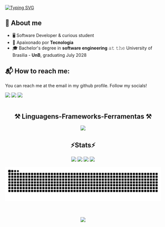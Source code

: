 [![Typing SVG](https://readme-typing-svg.herokuapp.com?font=Roboto+Mono&size=25&duration=3500&pause=200&color=F7E6F5&center=true&width=800&lines=Hi!+I'm+Gabriel+Alexandroni!+👋🏻)](https://git.io/typing-svg)

## 📖 About me
- 🖥 Software Developer & curious student
- 🌟 Apaixonado por **Tecnologia**
- 🎓 Bachelor's degree in **software engineering** 𝚊𝚝 𝚝𝚑𝚎 University of Brasilia - **UnB**, graduating July 2028

## 📬 How to reach me:
  You can reach me at the email in my github profile. Follow my socials!
  <div>
    <a href="https://github.com/Alexandroni07">
    <a href="https://www.linkedin.com/in/gabriel-alexandroni/"><img src="https://img.shields.io/badge/LinkedIn-0077B5?style=for-the-badge&logo=linkedin&logoColor=white"></a>
    <a href="mailto:gaalexandroni@gmail.com"><img src="https://img.shields.io/badge/Gmail-D14836?style=for-the-badge&logo=gmail&logoColor=white"></a>
    <a href="https://www.instagram.com/gabriel_alexandroni"><img src="https://img.shields.io/badge/Instagram-E4405F?style=for-the-badge&logo=instagram&logoColor=white"></a>
 
</div><br/>


<h2 align="center" >⚒️ Linguagens-Frameworks-Ferramentas ⚒️</h2>
<div align="center" >
  <img src="https://skillicons.dev/icons?i=java,mongodb,mysql,python,postman,vscode,github,eclipse,git,c,cs,cpp" />
</div>


<h2 align="center" >⚡Stats⚡</h2>
<div align="center">
  <img width="440px" src="https://github-readme-stats.vercel.app/api?username=Alexandroni07&show_icons=true&theme=midnight-purple">
  <img width="385px" src="https://github-readme-stats.anuraghazra1.vercel.app/api/top-langs/?username=Alexandroni07&layout=compact&theme=midnight-purple" />
  <img width="440px" src="https://github-readme-activity-graph.vercel.app/graph?username=Alexandroni07&bg_color=141414&color=cac9cf&line=2b00ff&point=ffffff&area=true&hide_border=false" >
  <img width="385px" src="https://github-readme-streak-stats.herokuapp.com/?user=Alexandroni07&theme=midnight-purple" />
</div>

![Snake animation](https://raw.githubusercontent.com/Alexandroni07/Alexandroni07/output/github-contribution-grid-snake-dark.svg)

<h1 align="center">
<img src="https://readme-typing-svg.herokuapp.com/?font=Righteous&size=35&center=true&vCenter=true&width=500&height=70&duration=4000&lines=Thanks+for+your+Attention!;" />
</h1>
